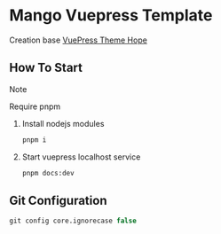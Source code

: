 # Mango Vuepress Template

Creation base [VuePress Theme Hope](https://theme-hope.vuejs.press/)

## How To Start

> [!NOTE]
> Require pnpm

1. Install nodejs modules
   ```ps
   pnpm i
   ```
2. Start vuepress localhost service
   ```ps
   pnpm docs:dev
   ```

## Git Configuration

```ps
git config core.ignorecase false
```